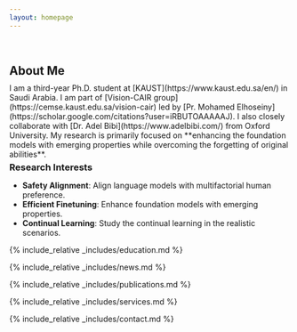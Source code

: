 ```yaml
---
layout: homepage
---
```


<h1 id="about-me"></h1>

<h2 style="margin: 60px 0px 10px;">About Me</h2>
I am a third-year Ph.D. student at [KAUST](https://www.kaust.edu.sa/en/) in Saudi Arabia. I am part of [Vision-CAIR group](https://cemse.kaust.edu.sa/vision-cair) led by [Pr. Mohamed Elhoseiny](https://scholar.google.com/citations?user=iRBUTOAAAAAJ).  I also closely collaborate with [Dr. Adel Bibi](https://www.adelbibi.com/) from Oxford University. My research is primarily focused on **enhancing the foundation models with emerging properties while overcoming the forgetting of original abilities**. 

<h3 style="margin: 5px 0px 5px;">Research Interests</h3>

- **Safety Alignment**: Align language models with multifactorial human preference.
- **Efficient Finetuning**: Enhance foundation models with emerging properties.
- **Continual Learning**: Study the continual learning in the realistic scenarios.


{% include_relative _includes/education.md %}

{% include_relative _includes/news.md %}

{% include_relative _includes/publications.md %}

{% include_relative _includes/services.md %}

{% include_relative _includes/contact.md %}
